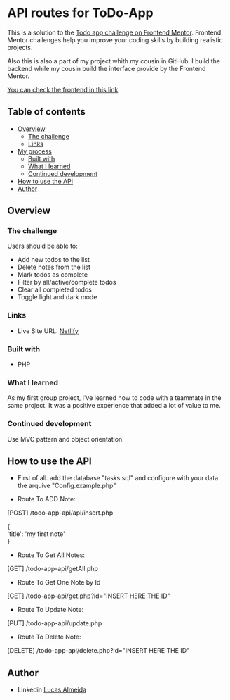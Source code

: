 # API routes for ToDo-App

This is a solution to the [Todo app challenge on Frontend Mentor](https://www.frontendmentor.io/challenges/todo-app-Su1_KokOW). Frontend Mentor challenges help you improve your coding skills by building realistic projects. 
  
Also this is also a part of my project whith my cousin in GitHub. I build the backend while my cousin build the interface provide by the Frontend Mentor.

[You can check the frontend in this link](https://github.com/renatoalmeida49/todo-app-challenge)

## Table of contents

- [Overview](#overview)
  - [The challenge](#the-challenge)
  - [Links](#links)
- [My process](#my-process)
  - [Built with](#built-with)
  - [What I learned](#what-i-learned)
  - [Continued development](#continued-development)
- [How to use the API](#how-to-use-the-API)
- [Author](#author)


## Overview

### The challenge

Users should be able to:

- Add new todos to the list
- Delete notes from the list
- Mark todos as complete
- Filter by all/active/complete todos
- Clear all completed todos
- Toggle light and dark mode


### Links

- Live Site URL: [Netlify](https://blissful-colden-6de82d.netlify.app/)


### Built with

- PHP

### What I learned

As my first group project, i've learned how to code with a teammate in the same project. It was a positive experience that added a lot of value to me.

### Continued development

Use MVC pattern and object orientation.

## How to use the API

- First of all. add the database "tasks.sql" and configure with your data the arquive "Config.example.php"

- Route To ADD Note:

[POST] /todo-app-api/api/insert.php

{  
    'title': 'my first note'  
}    

- Route To Get All Notes:

[GET] /todo-app-api/getAll.php    

- Route To Get One Note by Id

[GET] /todo-app-api/get.php?id="INSERT HERE THE ID"    

- Route To Update Note:

[PUT] /todo-app-api/update.php    

- Route To Delete Note:

[DELETE] /todo-app-api/delete.php?id="INSERT HERE THE ID"    

## Author

- Linkedin [Lucas Almeida](https://www.linkedin.com/in/lucasaclima03/)

